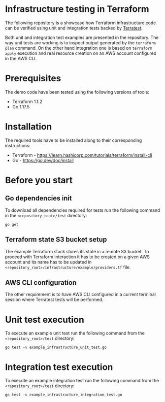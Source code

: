 # Infrastructure testing in Terraform
The following repository is a showcase how Terraform infrastructure code can be verified using unit and integration tests backed by [Terratest](https://terratest.gruntwork.io).

Both unit and integration test examples are presented in the repository. 
The way unit tests are working is to inspect output generated by the `terraform plan` command.
On the other hand integration one is based on `terraform apply` execution and real resource creation on an AWS account configured in the AWS CLI.

# Prerequisites
The demo code have been tested using the following versions of tools:
- Terraform 1.1.2
- Go 1.17.5

# Installation
The required tools have to be installed along to their corresponding instructions:
- Terraform - https://learn.hashicorp.com/tutorials/terraform/install-cli
- Go - https://go.dev/doc/install

# Before you start
## Go dependencies init
To download all dependencies required for tests run the following command in the `<repository_root>/test` directory:
```shell
go get
```

## Terraform state S3 bucket setup
The example Terraform stack stores its state in a remote S3 bucket. To proceed with Terraform interaction
it has to be created on a given AWS account and its name has to be updated in `<repository_root>/infrastructure/example/providers.tf` file.

## AWS CLI configuration
The other requirement is to have AWS CLI configured in a current terminal session where Terratest tests will be performed.

# Unit test execution
To execute an example unit test run the following command from the `<repository_root>/test` directory:
```shell
go test -v example_infrastructure_unit_test.go
```

# Integration test execution
To execute an example integration test run the following command from the `<repository_root>/test` directory:
```shell
go test -v example_infrastructure_integration_test.go
```
